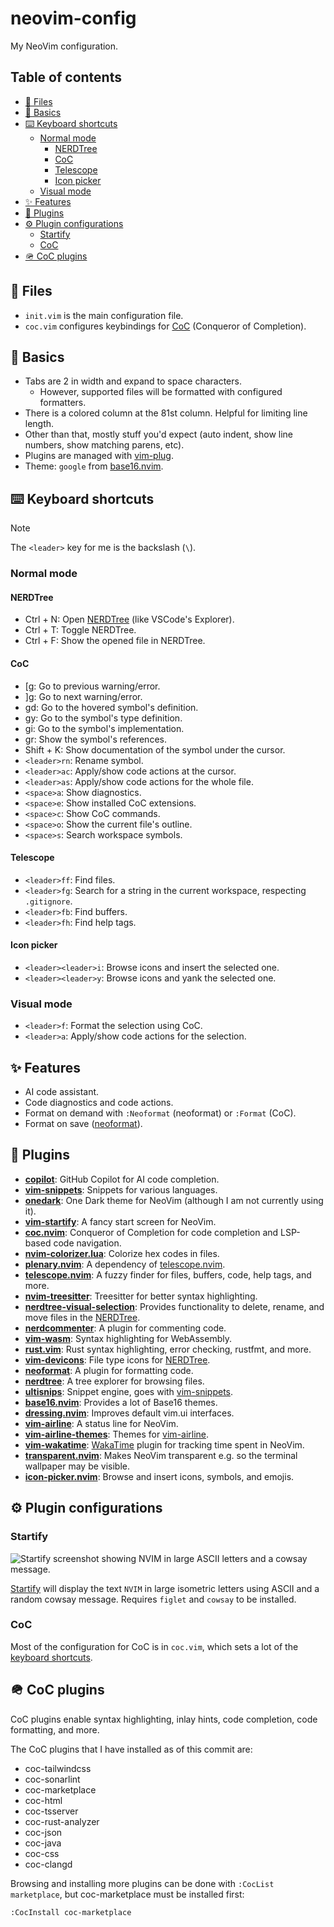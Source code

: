 # neovim-config

My NeoVim configuration.

## Table of contents

- [📂 Files](#-files)
- [🏃 Basics](#-basics)
- [⌨️ Keyboard shortcuts](#%EF%B8%8F-keyboard-shortcuts)
  - [Normal mode](#normal-mode)
    - [NERDTree](#nerdtree)
    - [CoC](#coc)
    - [Telescope](#telescope)
    - [Icon picker](#icon-picker)
  - [Visual mode](#visual-mode)
- [✨ Features](#-features)
- [🧩 Plugins](#-plugins)
- [⚙️ Plugin configurations](#%EF%B8%8F-plugin-configurations)
  - [Startify](#startify)
  - [CoC](#coc-1)
- [🪖 CoC plugins](#-coc-plugins)

## 📂 Files

- `init.vim` is the main configuration file.
- `coc.vim` configures keybindings for [CoC][coc] (Conqueror of Completion).

[coc]: https://github.com/neoclide/coc.nvim

## 🏃 Basics

- Tabs are 2 in width and expand to space characters.
  - However, supported files will be formatted with configured formatters.
- There is a colored column at the 81st column. Helpful for limiting line
  length.
- Other than that, mostly stuff you'd expect (auto indent, show line numbers,
  show matching parens, etc).
- Plugins are managed with [vim-plug][vim-plug].
- Theme: `google` from [base16.nvim][base16.nvim].

[vim-plug]: https://github.com/junegunn/vim-plug

## ⌨️ Keyboard shortcuts

> [!NOTE]
> The `<leader>` key for me is the backslash (`\`).

### Normal mode

#### NERDTree

- Ctrl + N: Open [NERDTree][nerdtree] (like VSCode's Explorer).
- Ctrl + T: Toggle NERDTree.
- Ctrl + F: Show the opened file in NERDTree.

#### CoC

- \[g: Go to previous warning/error.
- \]g: Go to next warning/error.
- gd: Go to the hovered symbol's definition.
- gy: Go to the symbol's type definition.
- gi: Go to the symbol's implementation.
- gr: Show the symbol's references.
- Shift + K: Show documentation of the symbol under the cursor.
- `<leader>rn`: Rename symbol.
- `<leader>ac`: Apply/show code actions at the cursor.
- `<leader>as`: Apply/show code actions for the whole file.
- `<space>a`: Show diagnostics.
- `<space>e`: Show installed CoC extensions.
- `<space>c`: Show CoC commands.
- `<space>o`: Show the current file's outline.
- `<space>s`: Search workspace symbols.

#### Telescope

- `<leader>ff`: Find files.
- `<leader>fg`: Search for a string in the current workspace, respecting
  `.gitignore`.
- `<leader>fb`: Find buffers.
- `<leader>fh`: Find help tags.

#### Icon picker

- `<leader><leader>i`: Browse icons and insert the selected one.
- `<leader><leader>y`: Browse icons and yank the selected one.

### Visual mode

- `<leader>f`: Format the selection using CoC.
- `<leader>a`: Apply/show code actions for the selection.

## ✨ Features

- AI code assistant.
- Code diagnostics and code actions.
- Format on demand with `:Neoformat` (neoformat) or `:Format` (CoC).
- Format on save ([neoformat][neoformat]).

## 🧩 Plugins

- [**copilot**][copilot.vim]: GitHub Copilot for AI code completion.
- [**vim-snippets**][vim-snippets]: Snippets for various languages.
- [**onedark**][onedark.vim]: One Dark theme for NeoVim (although I am not
  currently using it).
- [**vim-startify**][vim-startify]: A fancy start screen for NeoVim.
- [**coc.nvim**][coc]: Conqueror of Completion for code completion and LSP-based
  code navigation.
- [**nvim-colorizer.lua**][nvim-colorizer]: Colorize hex codes in files.
- [**plenary.nvim**][plenary.nvim]: A dependency of
  [telescope.nvim][telescope.nvim].
- [**telescope.nvim**][telescope.nvim]: A fuzzy finder for files, buffers, code,
  help tags, and more.
- [**nvim-treesitter**][nvim-treesitter]: Treesitter for better syntax
  highlighting.
- [**nerdtree-visual-selection**][nerdtree-visual-selection]: Provides
  functionality to delete, rename, and move files in the [NERDTree][nerdtree].
- [**nerdcommenter**][nerdcommenter]: A plugin for commenting code.
- [**vim-wasm**][vim-wasm]: Syntax highlighting for WebAssembly.
- [**rust.vim**][rust.vim]: Rust syntax highlighting, error checking, rustfmt,
  and more.
- [**vim-devicons**][vim-devicons]: File type icons for [NERDTree][nerdtree].
- [**neoformat**][neoformat]: A plugin for formatting code.
- [**nerdtree**][nerdtree]: A tree explorer for browsing files.
- [**ultisnips**][ultisnips]: Snippet engine, goes with
  [vim-snippets][vim-snippets].
- [**base16.nvim**][base16.nvim]: Provides a lot of Base16 themes.
- [**dressing.nvim**][dressing.nvim]: Improves default vim.ui interfaces.
- [**vim-airline**][vim-airline]: A status line for NeoVim.
- [**vim-airline-themes**][vim-airline-themes]: Themes for
  [vim-airline][vim-airline].
- [**vim-wakatime**][vim-wakatime]: [WakaTime][wakatime] plugin for tracking
  time spent in NeoVim.
- [**transparent.nvim**][transparent.nvim]: Makes NeoVim transparent e.g. so
  the terminal wallpaper may be visible.
- [**icon-picker.nvim**][icon-picker.nvim]: Browse and insert icons, symbols,
  and emojis.

[copilot.vim]: https://github.com/github/copilot.vim
[vim-snippets]: https://github.com/honza/vim-snippets
[onedark.vim]: https://github.com/joshdick/onedark.vim
[vim-startify]: https://github.com/mhinz/vim-startify
[coc]: https://github.com/neoclide/coc.nvim
[nvim-colorizer]: https://github.com/norcalli/nvim-colorizer.lua
[plenary.nvim]: https://github.com/nvim-lua/plenary.nvim
[telescope.nvim]: https://github.com/nvim-telescope/telescope.nvim
[nvim-treesitter]: https://github.com/nvim-treesitter/nvim-treesitter
[nerdtree-visual-selection]: https://github.com/PhilRunninger/nerdtree-visual-selection
[nerdcommenter]: https://github.com/preservim/nerdcommenter
[vim-wasm]: https://github.com/rhysd/vim-wasm
[rust.vim]: https://github.com/rust-lang/rust.vim
[vim-devicons]: https://github.com/ryanoasis/vim-devicons
[neoformat]: https://github.com/sbdchd/neoformat
[nerdtree]: https://github.com/scrooloose/nerdtree
[ultisnips]: https://github.com/SirVer/ultisnips
[base16.nvim]: https://github.com/Soares/base16.nvim
[dressing.nvim]: https://github.com/stevearc/dressing.nvim
[vim-airline]: https://github.com/vim-airline/vim-airline
[vim-airline-themes]: https://github.com/vim-airline/vim-airline-themes
[vim-wakatime]: https://github.com/wakatime/vim-wakatime
[transparent.nvim]: https://github.com/xiyaowong/transparent.nvim
[icon-picker.nvim]: https://github.com/ziontee113/icon-picker.nvim

[wakatime]: https://wakatime.com

## ⚙️ Plugin configurations

### Startify

![Startify screenshot showing NVIM in large ASCII letters and a cowsay
message.](./img/startify.png)

[Startify][vim-startify] will display the text `NVIM` in large isometric letters
using ASCII and a random cowsay message. Requires `figlet` and `cowsay` to be
installed.

### CoC

Most of the configuration for CoC is in `coc.vim`, which sets a lot of the
[keyboard shortcuts](#-keyboard-shortcuts).

## 🪖 CoC plugins

CoC plugins enable syntax highlighting, inlay hints, code completion, code
formatting, and more.

The CoC plugins that I have installed as of this commit are:

- coc-tailwindcss
- coc-sonarlint
- coc-marketplace
- coc-html
- coc-tsserver
- coc-rust-analyzer
- coc-json
- coc-java
- coc-css
- coc-clangd

Browsing and installing more plugins can be done with `:CocList marketplace`,
but coc-marketplace must be installed first:
```
:CocInstall coc-marketplace
```
